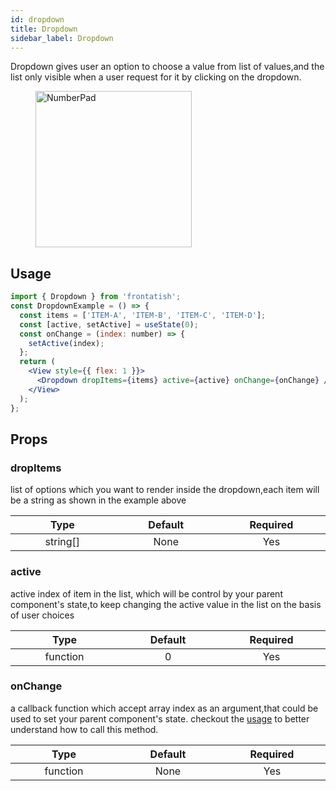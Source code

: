 ```yaml
---
id: dropdown
title: Dropdown
sidebar_label: Dropdown
---
```


Dropdown gives user an option to choose a value from list of values,and the list only visible when a user request for it by clicking on the dropdown.

<div className="image-horizontal-preview">
    <figure>
        <img src="/viserion/img/dropdown.png" alt="NumberPad" height="250"/>
    </figure>
</div>

## Usage

```jsx
import { Dropdown } from 'frontatish';
const DropdownExample = () => {
  const items = ['ITEM-A', 'ITEM-B', 'ITEM-C', 'ITEM-D'];
  const [active, setActive] = useState(0);
  const onChange = (index: number) => {
    setActive(index);
  };
  return (
    <View style={{ flex: 1 }}>
      <Dropdown dropItems={items} active={active} onChange={onChange} />
    </View>
  );
};
```

## Props

### dropItems

list of options which you want to render inside the dropdown,each item will be a string as shown in the example above

|            Type             |        Default         |        Required        |
| :-------------------------: | :--------------------: | :--------------------: |
| string[] <img width="500"/> | None<img width="500"/> | Yes <img width="500"/> |

### active

active index of item in the list, which will be control by your parent component's state,to keep changing the active value in the list on the basis of user choices

|            Type             |       Default       |        Required        |
| :-------------------------: | :-----------------: | :--------------------: |
| function <img width="500"/> | 0<img width="500"/> | Yes <img width="500"/> |

### onChange

a callback function which accept array index as an argument,that could be used to set your parent component's state. checkout the [usage](#usage) to better understand how to call this method.

|            Type             |        Default         |        Required        |
| :-------------------------: | :--------------------: | :--------------------: |
| function <img width="500"/> | None<img width="500"/> | Yes <img width="500"/> |
